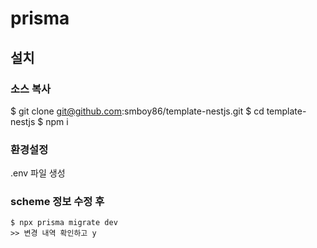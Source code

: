 # prisma

## 설치

### 소스 복사

$ git clone git@github.com:smboy86/template-nestjs.git
$ cd template-nestjs
$ npm i

### 환경설정

.env 파일 생성

### scheme 정보 수정 후

```
$ npx prisma migrate dev
>> 변경 내역 확인하고 y
```
